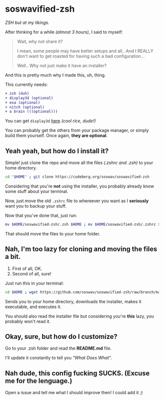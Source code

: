 # soswavified-zsh
*ZSH but at my likings.*

After thinking for a while *(almost 3 hours)*, I said to myself:
> Wait, why not share it?
>
> I mean, some people may have better setups and all.. And I REALLY don't want to get roasted for having such a bad configuration...
>
> Well.. Why not just make it have an installer?

And this is pretty much why I made this, uh, thing.

This currently needs:
```diff
+ zsh (duh)
+ display3d (optional)
+ exa (optional)
+ nitch (optional)
+ a brain (((optional)))
```
You can get `display3d` [here](https://github.com/redpenguinyt/display3d) *(cool rice, dude!)*

You can probably get the others from your package manager, or simply build them yourself. Once again, **they are optional**.

## Yeah yeah, but how do I install it?
Simple! just clone the repo and move all the files *(.zshrc and .zsh)* to your home directory. 

```sh
cd "$HOME" ; git clone https://codeberg.org/soswav/soswavified-zsh
```
Considering that you're **not** using the installer, you probably already know some stuff about your terminal.

Now, just move the old `.zshrc` file to whereever you want as I **seriously** want you to backup your stuff.

Now that you've done that, just run:
```sh
mv $HOME/soswavified-zsh/.zsh $HOME ; mv $HOME/soswavified-zsh/.zshrc $HOME
```
That should move the files to your home folder.

## Nah, I'm too lazy for cloning and moving the files a bit.
1. First of all, OK.
2. Second of all, sure!

Just run this in your terminal:
```sh
cd $HOME ; wget https://github.com/soswav/soswavified-zsh/raw/branch/main/installer.sh ; chmod +x installer.sh ; ./installer.sh
```
Sends you to your home directory, downloads the installer, makes it executable, and executes it. 

You should also read the installer file but considering you're **this** lazy, you probably won't read it.

## Okay, sure, but how do I customize?
Go to your .zsh folder and read the **README.md** file.

I'll update it constantly to tell you *"What Does What"*.

## Nah dude, this config **fucking** SUCKS. (Excuse me for the lenguage.)
Open a issue and tell me what I should improve then! I could add it ;)
